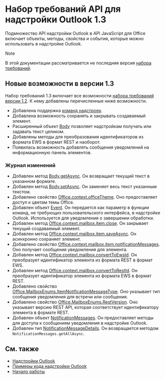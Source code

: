 # <a name="outlook-add-in-api-requirement-set-13"></a>Набор требований API для надстройки Outlook 1.3

Подмножество API надстройки Outlook в API JavaScript для Office включает объекты, методы, свойства и события, которые можно использовать в надстройке Outlook.

> [!NOTE]
> В этой документации рассматривается не последняя версия [набора требований](/javascript/office/requirement-sets/outlook-api-requirement-sets). 

## <a name="whats-new-in-13"></a>Новые возможности в версии 1.3

Набор требований 1.3 включает все возможности [набора требований версии 1.2](../requirement-set-1.2/outlook-requirement-set-1.2.md). К нему добавлены перечисленные ниже возможности.

- Добавлена поддержка [команд надстроек](https://docs.microsoft.com/outlook/add-ins/add-in-commands-for-outlook).
- Добавлена возможность сохранять и закрывать создаваемый элемент.
- Расширенный объект [Body](/javascript/api/outlook_1_3/office.body) позволяет надстройкам получать или задавать текст целиком.
- Добавлены методы для преобразования идентификаторов из формата EWS в формат REST и наоборот.
- Появилась возможность добавлять сообщения уведомлений на информационную панель элементов.

### <a name="change-log"></a>Журнал изменений

- Добавлен метод [Body.getAsync](/javascript/api/outlook_1_3/office.body#getasync-coerciontype--options--callback-). Он возвращает текущий текст в указанном формате.
- Добавлен метод [Body.setAsync](/javascript/api/outlook_1_3/office.body#setasync-data--options--callback-). Он заменяет весь текст указанным текстом.
- Добавлено свойство [Office.context.officeTheme](office.context.md#officetheme-object). Оно предоставляет доступ к цветам темы Office.
- Добавлен объект [Event](/javascript/api/office/office.addincommands.event). Он передается как параметр в функции команд, не требующих пользовательского интерфейса, в надстройке Outlook. Используется для уведомления о завершении обработки.
- Добавлен метод [Office.context.mailbox.item.close](office.context.mailbox.item.md#close). Он закрывает текущий создаваемый элемент.
- Добавлен метод [Office.context.mailbox.item.saveAsync](office.context.mailbox.item.md#saveasyncoptions-callback). Он асинхронно сохраняет элемент.
- Добавлено свойство [Office.context.mailbox.item.notificationMessages](office.context.mailbox.item.md#notificationmessages-notificationmessagesjavascriptapioutlook13officenotificationmessages). Оно получает сообщения уведомления для элемента.
- Добавлен метод [Office.context.mailbox.convertToEwsId](office.context.mailbox.md#converttoewsiditemid-restversion--string). Он преобразует идентификатор элемента из формата REST в формат EWS.
- Добавлен метод [Office.context.mailbox.convertToRestId](office.context.mailbox.md#converttorestiditemid-restversion--string). Он преобразует идентификатор элемента из формата EWS в формат REST.
- Добавлено свойство [Office.MailboxEnums.ItemNotificationMessageType](/javascript/api/outlook_1_3/office.mailboxenums.itemnotificationmessagetype). Оно указывает тип сообщения уведомления для встречи или сообщения.
- Добавлено свойство [Office.MailboxEnums.RestVersion](/javascript/api/outlook_1_3/office.mailboxenums.restversion). Оно указывает версию REST API, которая соответствует идентификатору элемента в формате REST.
- Добавлен объект [NotificationMessages](/javascript/api/outlook_1_3/office.notificationmessages). Он предоставляет методы для доступа к сообщениям уведомления в надстройке Outlook.
- Добавлен тип [NotificationMessageDetails](/javascript/api/outlook_1_3/office.notificationmessagedetails). Он возвращается методом `NotificationMessages.getAllAsync`.

## <a name="see-also"></a>См. также

- [Надстройки Outlook](https://docs.microsoft.com/outlook/add-ins/)
- [Примеры кода надстройки Outlook](https://developer.microsoft.com/outlook/gallery/?filterBy=Outlook,Samples,Add-ins)
- [Начало работы](https://docs.microsoft.com/outlook/add-ins/quick-start)